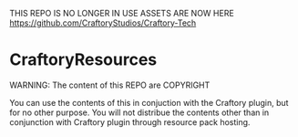 THIS REPO IS NO LONGER IN USE
ASSETS ARE NOW HERE https://github.com/CraftoryStudios/Craftory-Tech

# CraftoryResources

WARNING: The content of this REPO are COPYRIGHT

You can use the contents of this in conjuction with the Craftory plugin, but for no other purpose.
You will not distribue the contents other than in conjunction with Craftory plugin through resource pack hosting.
